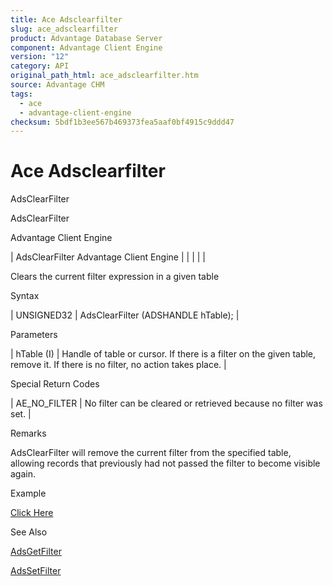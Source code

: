 ```yaml
---
title: Ace Adsclearfilter
slug: ace_adsclearfilter
product: Advantage Database Server
component: Advantage Client Engine
version: "12"
category: API
original_path_html: ace_adsclearfilter.htm
source: Advantage CHM
tags:
  - ace
  - advantage-client-engine
checksum: 5bdf1b3ee567b469373fea5aaf0bf4915c9ddd47
---
```


# Ace Adsclearfilter

AdsClearFilter

AdsClearFilter

Advantage Client Engine

| AdsClearFilter  Advantage Client Engine |  |  |  |  |

Clears the current filter expression in a given table

Syntax

| UNSIGNED32 | AdsClearFilter (ADSHANDLE hTable); |

Parameters

| hTable (I) | Handle of table or cursor. If there is a filter on the given table, remove it. If there is no filter, no action takes place. |

Special Return Codes

| AE\_NO\_FILTER | No filter can be cleared or retrieved because no filter was set. |

Remarks

AdsClearFilter will remove the current filter from the specified table, allowing records that previously had not passed the filter to become visible again.

Example

[Click Here](ace_examples.md#adsclearfilterexample)

See Also

[AdsGetFilter](ace_adsgetfilter.md)

[AdsSetFilter](ace_adssetfilter.md)
